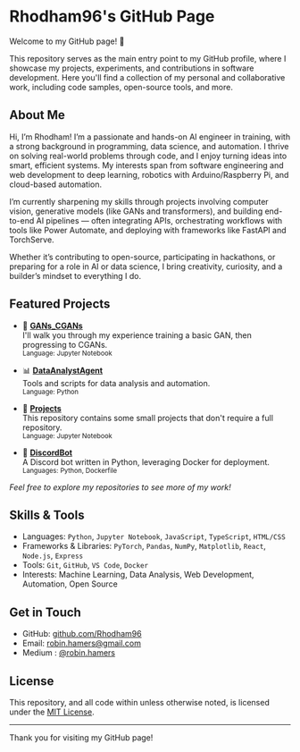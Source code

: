 # Rhodham96's GitHub Page

Welcome to my GitHub page! 👋

This repository serves as the main entry point to my GitHub profile, where I showcase my projects, experiments, and contributions in software development. Here you'll find a collection of my personal and collaborative work, including code samples, open-source tools, and more.

## About Me

Hi, I’m Rhodham!
I’m a passionate and hands-on AI engineer in training, with a strong background in programming, data science, and automation. I thrive on solving real-world problems through code, and I enjoy turning ideas into smart, efficient systems. My interests span from software engineering and web development to deep learning, robotics with Arduino/Raspberry Pi, and cloud-based automation.

I’m currently sharpening my skills through projects involving computer vision, generative models (like GANs and transformers), and building end-to-end AI pipelines — often integrating APIs, orchestrating workflows with tools like Power Automate, and deploying with frameworks like FastAPI and TorchServe.

Whether it’s contributing to open-source, participating in hackathons, or preparing for a role in AI or data science, I bring creativity, curiosity, and a builder’s mindset to everything I do.

## Featured Projects

- 🧬 **[GANs_CGANs](https://github.com/Rhodham96/GANs_CGANs)**  
  I'll walk you through my experience training a basic GAN, then progressing to CGANs.  
  <sub>Language: Jupyter Notebook</sub>

- 📊 **[DataAnalystAgent](https://github.com/Rhodham96/DataAnalystAgent)**  
  Tools and scripts for data analysis and automation.  
  <sub>Language: Python</sub>

- 🎲 **[Projects](https://github.com/Rhodham96/Projects)**  
  This repository contains some small projects that don't require a full repository.  
  <sub>Language: Jupyter Notebook</sub>

- 🤖 **[DiscordBot](https://github.com/Rhodham96/DiscordBot)**  
  A Discord bot written in Python, leveraging Docker for deployment.  
  <sub>Languages: Python, Dockerfile</sub>

*Feel free to explore my repositories to see more of my work!*

## Skills & Tools

- Languages: `Python`, `Jupyter Notebook`, `JavaScript`, `TypeScript`, `HTML/CSS`
- Frameworks & Libraries: `PyTorch`, `Pandas`, `NumPy`, `Matplotlib`, `React`, `Node.js`, `Express`
- Tools: `Git`, `GitHub`, `VS Code`, `Docker`
- Interests: Machine Learning, Data Analysis, Web Development, Automation, Open Source

## Get in Touch

- GitHub: [github.com/Rhodham96](https://github.com/Rhodham96)
- Email: [robin.hamers@gmail.com](robin.hamers@gmail.com)
- Medium : [@robin.hamers](https://medium.com/@robin.hamers)

## License

This repository, and all code within unless otherwise noted, is licensed under the [MIT License](LICENSE).

---

Thank you for visiting my GitHub page!
